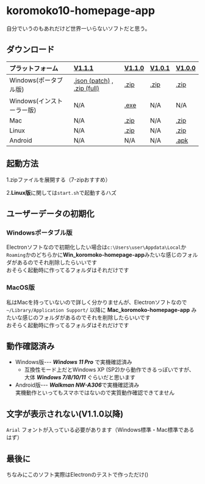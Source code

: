 # koromoko10-homepage-app
自分でいうのもあれだけど世界一いらないソフトだと思う。

## ダウンロード
| プラットフォーム  | [V1.1.1](https://github.com/koromoko10/koromoko10-homepage-app/tree/main/V1.1.1%20%5Bpatch%5D) | [V1.1.0](https://github.com/koromoko10/koromoko10-homepage-app/releases/tag/V1.1.0) | [V1.0.1](https://github.com/koromoko10/koromoko10-homepage-app/releases/tag/V1.0.1_Win-Update) | [V1.0.0](https://github.com/koromoko10/koromoko10-homepage-app/tree/main/V1.0.0) |
|:-----|:-----|:-----|:-----|:-----|
| Windows(ポータブル版) | [.json (patch)](https://github.com/koromoko10/koromoko10-homepage-app/blob/main/V1.1.1%20%5Bpatch%5D/project.json) , [.zip (full)](https://github.com/koromoko10/koromoko10-homepage-app/blob/main/V1.1.1%20%5Bpatch%5D/koromoko10-homepage-app.zip) | [.zip](https://github.com/koromoko10/koromoko10-homepage-app/releases/download/V1.1.0/Win.V1.1.0-koromoko10-homepage-app.zip) | [.zip](https://github.com/koromoko10/koromoko10-homepage-app/releases/download/V1.0.1_Win-Update/Win_koromoko-homepage-app.zip) | [.zip](https://github.com/koromoko10/koromoko10-homepage-app/blob/main/V1.0.0/V1.0.0%20Win_koromoko10%E3%83%9B%E3%83%BC%E3%83%A0%E3%83%9A%E3%83%BC%E3%82%B8%E3%82%A2%E3%83%97%E3%83%AA%20%5B%E4%B8%96%E7%95%8C%E4%B8%80%E3%81%84%E3%82%89%E3%81%AA%E3%81%84%E3%82%BD%E3%83%95%E3%83%88%5D.zip) |
| Windows(インストーラー版) | N/A | [.exe](https://github.com/koromoko10/koromoko10-homepage-app/releases/download/V1.1.0/Win.V1.1.0-koromoko10-homepage-app.Setup.exe) | N/A | N/A |
| Mac | N/A | [.zip](https://github.com/koromoko10/koromoko10-homepage-app/releases/download/V1.1.0/Mac.V1.1.0-koromoko10-homepage-app.zip) | N/A | [.zip](https://github.com/koromoko10/koromoko10-homepage-app/blob/main/V1.0.0/V1.0.0%20Mac_koromoko10%E3%83%9B%E3%83%BC%E3%83%A0%E3%83%9A%E3%83%BC%E3%82%B8%E3%82%A2%E3%83%97%E3%83%AA%20%5B%E4%B8%96%E7%95%8C%E4%B8%80%E3%81%84%E3%82%89%E3%81%AA%E3%81%84%E3%82%BD%E3%83%95%E3%83%88%5D%20Mac%E7%89%88.zip) |
| Linux | N/A | [.zip](https://github.com/koromoko10/koromoko10-homepage-app/releases/download/V1.1.0/Linux.V1.1.0-koromoko10-homepage-app.zip) | N/A | [.zip](https://github.com/koromoko10/koromoko10-homepage-app/blob/main/V1.0.0/V1.0.0%20Linux_koromoko10%E3%83%9B%E3%83%BC%E3%83%A0%E3%83%9A%E3%83%BC%E3%82%B8%E3%82%A2%E3%83%97%E3%83%AA%20%5B%E4%B8%96%E7%95%8C%E4%B8%80%E3%81%84%E3%82%89%E3%81%AA%E3%81%84%E3%82%BD%E3%83%95%E3%83%88%5D%20Linux%E7%89%88.zip) |
| Android | N/A | N/A | N/A | [.apk](https://github.com/koromoko10/koromoko10-homepage-app/blob/main/V1.0.0/V1.0.0%20Android_20240107221116-app-debug.apk) |

## 起動方法
1.zipファイルを展開する（7-zipおすすめ）

2.**Linux版**に関しては`start.sh`で起動するハズ

## ユーザーデータの初期化
### Windowsポータブル版
Electronソフトなので初期化したい場合は`c:\Users\user\Appdata\Local`か`Roaming`かのどちらかに**Win_koromoko-homepage-app**みたいな感じのフォルダがあるのでそれ削除したらいいです<br>
おそらく起動時に作ってるフォルダはそれだけです<br>
### MacOS版
私はMacを持っていないので詳しく分かりませんが、Electronソフトなので `~/Library/Application Support/` 以降に **Mac_koromoko-homepage-app** みたいな感じのフォルダがあるのでそれを削除したらいいです<br>
おそらく起動時に作ってるフォルダはそれだけです<br>
## 動作確認済み
* Windows版--- ***Windows 11 Pro*** で実機確認済み
  * 互換性モード上だとWindows XP (SP2)から動作できるっぽいですが、<br>
  大体 ***Windows 7/8/10/11*** ぐらいだと思います
* Android版--- ***Walkman NW-A306***で実機確認済み<br>
実機動作といってもスマホではないので実質動作確認できてません
## 文字が表示されない(V1.1.0以降)
 `Arial` フォントが入っている必要があります（Windows標準・Mac標準であるはず）

## 最後に
ちなみにこのソフト実際はElectronのテストで作っただけ()
